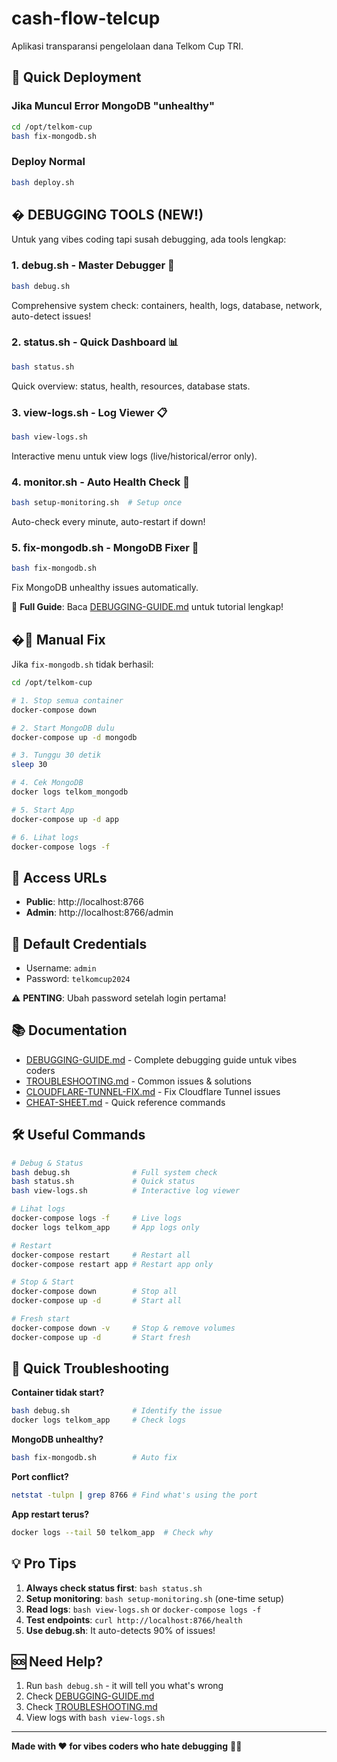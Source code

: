 # cash-flow-telcup

Aplikasi transparansi pengelolaan dana Telkom Cup TRI.

## 🚀 Quick Deployment

### Jika Muncul Error MongoDB "unhealthy"

```bash
cd /opt/telkom-cup
bash fix-mongodb.sh
```

### Deploy Normal

```bash
bash deploy.sh
```

## � DEBUGGING TOOLS (NEW!)

Untuk yang vibes coding tapi susah debugging, ada tools lengkap:

### 1. **debug.sh** - Master Debugger 🎯
```bash
bash debug.sh
```
Comprehensive system check: containers, health, logs, database, network, auto-detect issues!

### 2. **status.sh** - Quick Dashboard 📊
```bash
bash status.sh
```
Quick overview: status, health, resources, database stats.

### 3. **view-logs.sh** - Log Viewer 📋
```bash
bash view-logs.sh
```
Interactive menu untuk view logs (live/historical/error only).

### 4. **monitor.sh** - Auto Health Check 🤖
```bash
bash setup-monitoring.sh  # Setup once
```
Auto-check every minute, auto-restart if down!

### 5. **fix-mongodb.sh** - MongoDB Fixer 🔧
```bash
bash fix-mongodb.sh
```
Fix MongoDB unhealthy issues automatically.

📖 **Full Guide**: Baca [DEBUGGING-GUIDE.md](DEBUGGING-GUIDE.md) untuk tutorial lengkap!

## �🔧 Manual Fix

Jika `fix-mongodb.sh` tidak berhasil:

```bash
cd /opt/telkom-cup

# 1. Stop semua container
docker-compose down

# 2. Start MongoDB dulu
docker-compose up -d mongodb

# 3. Tunggu 30 detik
sleep 30

# 4. Cek MongoDB
docker logs telkom_mongodb

# 5. Start App
docker-compose up -d app

# 6. Lihat logs
docker-compose logs -f
```

## 📝 Access URLs

- **Public**: http://localhost:8766
- **Admin**: http://localhost:8766/admin

## 🔐 Default Credentials

- Username: `admin`
- Password: `telkomcup2024`

⚠️ **PENTING**: Ubah password setelah login pertama!

## 📚 Documentation

- [DEBUGGING-GUIDE.md](DEBUGGING-GUIDE.md) - Complete debugging guide untuk vibes coders
- [TROUBLESHOOTING.md](TROUBLESHOOTING.md) - Common issues & solutions
- [CLOUDFLARE-TUNNEL-FIX.md](CLOUDFLARE-TUNNEL-FIX.md) - Fix Cloudflare Tunnel issues
- [CHEAT-SHEET.md](CHEAT-SHEET.md) - Quick reference commands

## 🛠️ Useful Commands

```bash
# Debug & Status
bash debug.sh              # Full system check
bash status.sh             # Quick status
bash view-logs.sh          # Interactive log viewer

# Lihat logs
docker-compose logs -f     # Live logs
docker logs telkom_app     # App logs only

# Restart
docker-compose restart     # Restart all
docker-compose restart app # Restart app only

# Stop & Start
docker-compose down        # Stop all
docker-compose up -d       # Start all

# Fresh start
docker-compose down -v     # Stop & remove volumes
docker-compose up -d       # Start fresh
```

## 🎯 Quick Troubleshooting

**Container tidak start?**
```bash
bash debug.sh              # Identify the issue
docker logs telkom_app     # Check logs
```

**MongoDB unhealthy?**
```bash
bash fix-mongodb.sh        # Auto fix
```

**Port conflict?**
```bash
netstat -tulpn | grep 8766 # Find what's using the port
```

**App restart terus?**
```bash
docker logs --tail 50 telkom_app  # Check why
```

## 💡 Pro Tips

1. **Always check status first**: `bash status.sh`
2. **Setup monitoring**: `bash setup-monitoring.sh` (one-time setup)
3. **Read logs**: `bash view-logs.sh` or `docker-compose logs -f`
4. **Test endpoints**: `curl http://localhost:8766/health`
5. **Use debug.sh**: It auto-detects 90% of issues!

## 🆘 Need Help?

1. Run `bash debug.sh` - it will tell you what's wrong
2. Check [DEBUGGING-GUIDE.md](DEBUGGING-GUIDE.md)
3. Check [TROUBLESHOOTING.md](TROUBLESHOOTING.md)
4. View logs with `bash view-logs.sh`

---

**Made with ❤️ for vibes coders who hate debugging** 🎨✨

